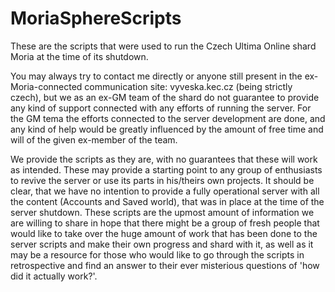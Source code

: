 # MoriaSphereScripts
These are the scripts that were used to run the Czech Ultima Online shard Moria at the time of its shutdown.

You may always try to contact me directly or anyone still present in the ex-Moria-connected communication site: vyveska.kec.cz (being strictly czech), but we as an ex-GM team of the shard do not guarantee to provide any kind of support connected with any efforts of running the server. For the GM tema the efforts connected to the server development are done, and any kind of help would be greatly influenced by the amount of free time and will of the given ex-member of the team.

We provide the scripts as they are, with no guarantees that these will work as intended. These may provide a starting point to any group of enthusiasts to revive the server or use its parts in his/theirs own projects. It should be clear, that we have no intention to provide a fully operational server with all the content (Accounts and Saved world), that was in place at the time of the server shutdown. These scripts are the upmost amount of information we are willing to share in hope that there might be a group of fresh people that would like to take over the huge amount of work that has been done to the server scripts and make their own progress and shard with it, as well as it may be a resource for those who would like to go through the scripts in retrospective and find an answer to their ever misterious questions of 'how did it actually work?'.

